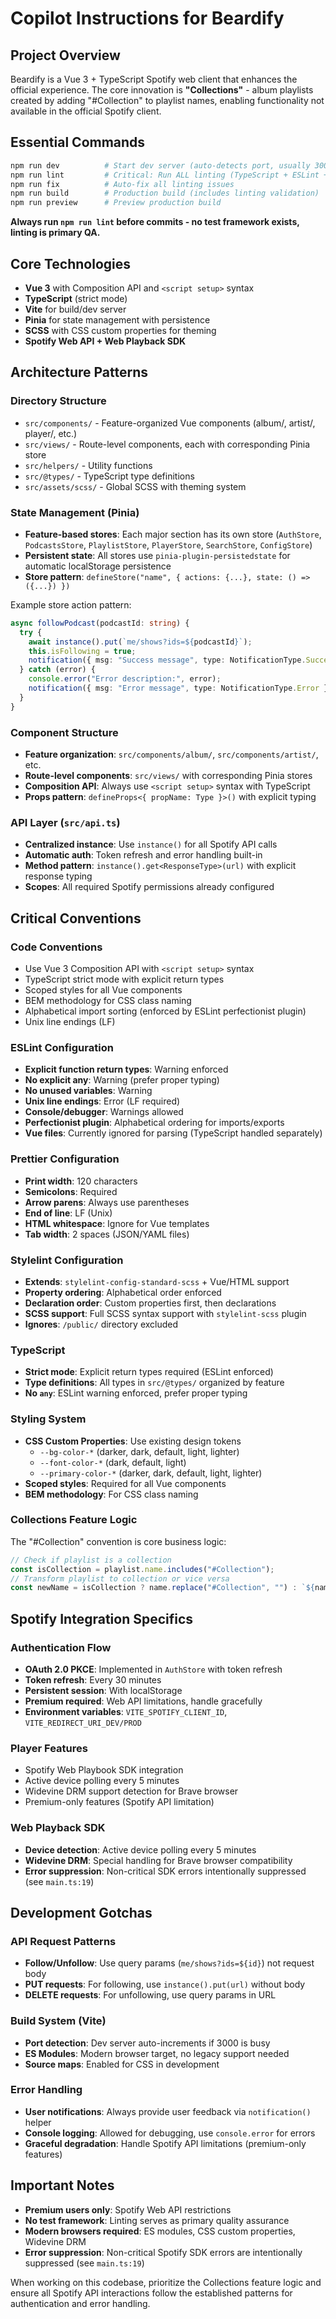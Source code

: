 # Copilot Instructions for Beardify

## Project Overview
Beardify is a Vue 3 + TypeScript Spotify web client that enhances the official experience. The core innovation is **"Collections"** - album playlists created by adding "#Collection" to playlist names, enabling functionality not available in the official Spotify client.

## Essential Commands
```bash
npm run dev          # Start dev server (auto-detects port, usually 3000)
npm run lint         # Critical: Run ALL linting (TypeScript + ESLint + Prettier + Stylelint)
npm run fix          # Auto-fix all linting issues
npm run build        # Production build (includes linting validation)
npm run preview      # Preview production build
```
**Always run `npm run lint` before commits - no test framework exists, linting is primary QA.**

## Core Technologies

- **Vue 3** with Composition API and `<script setup>` syntax
- **TypeScript** (strict mode)
- **Vite** for build/dev server
- **Pinia** for state management with persistence
- **SCSS** with CSS custom properties for theming
- **Spotify Web API + Web Playback SDK**

## Architecture Patterns

### Directory Structure
- `src/components/` - Feature-organized Vue components (album/, artist/, player/, etc.)
- `src/views/` - Route-level components, each with corresponding Pinia store
- `src/helpers/` - Utility functions
- `src/@types/` - TypeScript type definitions
- `src/assets/scss/` - Global SCSS with theming system

### State Management (Pinia)
- **Feature-based stores**: Each major section has its own store (`AuthStore`, `PodcastsStore`, `PlaylistStore`, `PlayerStore`, `SearchStore`, `ConfigStore`)
- **Persistent state**: All stores use `pinia-plugin-persistedstate` for automatic localStorage persistence
- **Store pattern**: `defineStore("name", { actions: {...}, state: () => ({...}) })`

Example store action pattern:
```typescript
async followPodcast(podcastId: string) {
  try {
    await instance().put(`me/shows?ids=${podcastId}`);
    this.isFollowing = true;
    notification({ msg: "Success message", type: NotificationType.Success });
  } catch (error) {
    console.error("Error description:", error);
    notification({ msg: "Error message", type: NotificationType.Error });
  }
}
```

### Component Structure
- **Feature organization**: `src/components/album/`, `src/components/artist/`, etc.
- **Route-level components**: `src/views/` with corresponding Pinia stores
- **Composition API**: Always use `<script setup>` syntax with TypeScript
- **Props pattern**: `defineProps<{ propName: Type }>()` with explicit typing

### API Layer (`src/api.ts`)
- **Centralized instance**: Use `instance()` for all Spotify API calls
- **Automatic auth**: Token refresh and error handling built-in
- **Method pattern**: `instance().get<ResponseType>(url)` with explicit response typing
- **Scopes**: All required Spotify permissions already configured

## Critical Conventions

### Code Conventions
- Use Vue 3 Composition API with `<script setup>` syntax
- TypeScript strict mode with explicit return types
- Scoped styles for all Vue components
- BEM methodology for CSS class naming
- Alphabetical import sorting (enforced by ESLint perfectionist plugin)
- Unix line endings (LF)

### ESLint Configuration
- **Explicit function return types**: Warning enforced
- **No explicit any**: Warning (prefer proper typing)
- **No unused variables**: Warning
- **Unix line endings**: Error (LF required)
- **Console/debugger**: Warnings allowed
- **Perfectionist plugin**: Alphabetical ordering for imports/exports
- **Vue files**: Currently ignored for parsing (TypeScript handled separately)

### Prettier Configuration
- **Print width**: 120 characters
- **Semicolons**: Required
- **Arrow parens**: Always use parentheses
- **End of line**: LF (Unix)
- **HTML whitespace**: Ignore for Vue templates
- **Tab width**: 2 spaces (JSON/YAML files)

### Stylelint Configuration
- **Extends**: `stylelint-config-standard-scss` + Vue/HTML support
- **Property ordering**: Alphabetical order enforced
- **Declaration order**: Custom properties first, then declarations
- **SCSS support**: Full SCSS syntax support with `stylelint-scss` plugin
- **Ignores**: `/public/` directory excluded

### TypeScript
- **Strict mode**: Explicit return types required (ESLint enforced)
- **Type definitions**: All types in `src/@types/` organized by feature
- **No `any`**: ESLint warning enforced, prefer proper typing

### Styling System
- **CSS Custom Properties**: Use existing design tokens
  - `--bg-color-*` (darker, dark, default, light, lighter)
  - `--font-color-*` (dark, default, light)
  - `--primary-color-*` (darker, dark, default, light, lighter)
- **Scoped styles**: Required for all Vue components
- **BEM methodology**: For CSS class naming

### Collections Feature Logic
The "#Collection" convention is core business logic:
```typescript
// Check if playlist is a collection
const isCollection = playlist.name.includes("#Collection");
// Transform playlist to collection or vice versa
const newName = isCollection ? name.replace("#Collection", "") : `${name} #Collection`;
```

## Spotify Integration Specifics

### Authentication Flow
- **OAuth 2.0 PKCE**: Implemented in `AuthStore` with token refresh
- **Token refresh**: Every 30 minutes
- **Persistent session**: With localStorage
- **Premium required**: Web API limitations, handle gracefully
- **Environment variables**: `VITE_SPOTIFY_CLIENT_ID`, `VITE_REDIRECT_URI_DEV/PROD`

### Player Features
- Spotify Web Playbook SDK integration
- Active device polling every 5 minutes
- Widevine DRM support detection for Brave browser
- Premium-only features (Spotify API limitation)

### Web Playback SDK
- **Device detection**: Active device polling every 5 minutes
- **Widevine DRM**: Special handling for Brave browser compatibility
- **Error suppression**: Non-critical SDK errors intentionally suppressed (see `main.ts:19`)

## Development Gotchas

### API Request Patterns
- **Follow/Unfollow**: Use query params (`me/shows?ids=${id}`) not request body
- **PUT requests**: For following, use `instance().put(url)` without body
- **DELETE requests**: For unfollowing, use query params in URL

### Build System (Vite)
- **Port detection**: Dev server auto-increments if 3000 is busy
- **ES Modules**: Modern browser target, no legacy support needed
- **Source maps**: Enabled for CSS in development

### Error Handling
- **User notifications**: Always provide user feedback via `notification()` helper
- **Console logging**: Allowed for debugging, use `console.error` for errors
- **Graceful degradation**: Handle Spotify API limitations (premium-only features)

## Important Notes

- **Premium users only**: Spotify Web API restrictions
- **No test framework**: Linting serves as primary quality assurance
- **Modern browsers required**: ES modules, CSS custom properties, Widevine DRM
- **Error suppression**: Non-critical Spotify SDK errors are intentionally suppressed (see `main.ts:19`)

When working on this codebase, prioritize the Collections feature logic and ensure all Spotify API interactions follow the established patterns for authentication and error handling.
